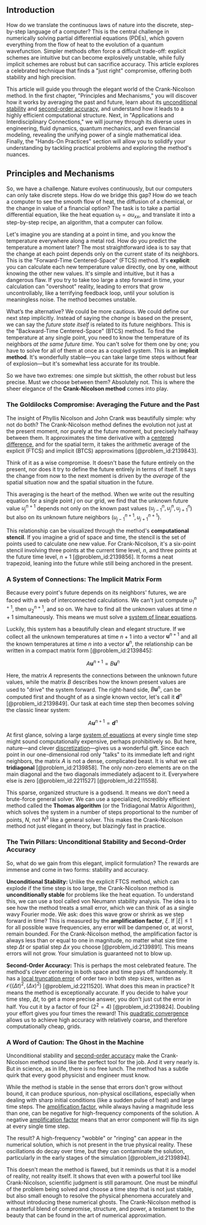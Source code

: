 ## Introduction
How do we translate the continuous laws of nature into the discrete, step-by-step language of a computer? This is the central challenge in numerically solving partial differential equations (PDEs), which govern everything from the flow of heat to the evolution of a quantum wavefunction. Simpler methods often force a difficult trade-off: explicit schemes are intuitive but can become explosively unstable, while fully implicit schemes are robust but can sacrifice accuracy. This article explores a celebrated technique that finds a "just right" compromise, offering both stability and high precision.

This article will guide you through the elegant world of the Crank-Nicolson method. In the first chapter, "Principles and Mechanisms," you will discover how it works by averaging the past and future, learn about its [unconditional stability](@article_id:145137) and [second-order accuracy](@article_id:137382), and understand how it leads to a highly efficient computational structure. Next, in "Applications and Interdisciplinary Connections," we will journey through its diverse uses in engineering, fluid dynamics, quantum mechanics, and even financial modeling, revealing the unifying power of a single mathematical idea. Finally, the "Hands-On Practices" section will allow you to solidify your understanding by tackling practical problems and exploring the method's nuances.

## Principles and Mechanisms

So, we have a challenge. Nature evolves continuously, but our computers can only take discrete steps. How do we bridge this gap? How do we teach a computer to see the smooth flow of heat, the diffusion of a chemical, or the change in value of a financial option? The task is to take a partial differential equation, like the heat equation $u_t = \alpha u_{xx}$, and translate it into a step-by-step recipe, an algorithm, that a computer can follow.

Let's imagine you are standing at a point in time, and you know the temperature everywhere along a metal rod. How do you predict the temperature a moment later? The most straightforward idea is to say that the change at each point depends only on the current state of its neighbors. This is the "Forward-Time Centered-Space" (FTCS) method. It's **explicit**: you can calculate each new temperature value directly, one by one, without knowing the other new values. It's simple and intuitive, but it has a dangerous flaw. If you try to take too large a step forward in time, your calculation can "overshoot" reality, leading to errors that grow uncontrollably, like a terrifying feedback loop, until your solution is meaningless noise. The method becomes unstable.

What’s the alternative? We could be more cautious. We could define our next step implicitly. Instead of saying the *change* is based on the present, we can say the *future state itself* is related to its future neighbors. This is the "Backward-Time Centered-Space" (BTCS) method. To find the temperature at any single point, you need to know the temperature of its neighbors *at the same future time*. You can't solve for them one by one; you have to solve for all of them at once as a coupled system. This is an **implicit method**. It's wonderfully stable—you can take large time steps without fear of explosion—but it's somewhat less accurate for its trouble.

So we have two extremes: one simple but skittish, the other robust but less precise. Must we choose between them? Absolutely not. This is where the sheer elegance of the **Crank-Nicolson method** comes into play.

### The Goldilocks Compromise: Averaging the Future and the Past

The insight of Phyllis Nicolson and John Crank was beautifully simple: why not do both? The Crank-Nicolson method defines the evolution not just at the present moment, nor purely at the future moment, but precisely halfway between them. It approximates the time derivative with a [centered difference](@article_id:634935), and for the spatial term, it takes the arithmetic average of the explicit (FTCS) and implicit (BTCS) approximations [@problem_id:2139843].

Think of it as a wise compromise. It doesn't base the future entirely on the present, nor does it try to define the future entirely in terms of itself. It says the change from now to the next moment is driven by the *average* of the spatial situation now and the spatial situation in the future.

This averaging is the heart of the method. When we write out the resulting equation for a single point $j$ on our grid, we find that the unknown future value $u_j^{n+1}$ depends not only on the known past values ($u_{j-1}^n, u_j^n, u_{j+1}^n$) but also on its unknown future neighbors ($u_{j-1}^{n+1}, u_{j+1}^{n+1}$).

This relationship can be visualized through the method's **computational stencil**. If you imagine a grid of space and time, the stencil is the set of points used to calculate one new value. For Crank-Nicolson, it's a six-point stencil involving three points at the current time level, $n$, and three points at the future time level, $n+1$ [@problem_id:2139856]. It forms a neat trapezoid, leaning into the future while still being anchored in the present.

### A System of Connections: The Implicit Matrix Form

Because every point's future depends on its neighbors' futures, we are faced with a web of interconnected calculations. We can't just compute $u_1^{n+1}$, then $u_2^{n+1}$, and so on. We have to find all the unknown values at time $n+1$ simultaneously. This means we must solve a [system of linear equations](@article_id:139922).

Luckily, this system has a beautifully clean and elegant structure. If we collect all the unknown temperatures at time $n+1$ into a vector $\mathbf{u}^{n+1}$ and all the known temperatures at time $n$ into a vector $\mathbf{u}^{n}$, the relationship can be written in a compact matrix form [@problem_id:2139845]:

$$
A \mathbf{u}^{n+1} = B \mathbf{u}^{n}
$$

Here, the matrix $A$ represents the connections between the unknown future values, while the matrix $B$ describes how the known present values are used to "drive" the system forward. The right-hand side, $B \mathbf{u}^{n}$, can be computed first and thought of as a single known vector, let's call it $\mathbf{d}^n$ [@problem_id:2139849]. Our task at each time step then becomes solving the classic linear system:

$$
A \mathbf{u}^{n+1} = \mathbf{d}^n
$$

At first glance, solving a large [system of equations](@article_id:201334) at every single time step might sound computationally expensive, perhaps prohibitively so. But here, nature—and clever [discretization](@article_id:144518)—gives us a wonderful gift. Since each point in our one-dimensional rod only "talks" to its immediate left and right neighbors, the matrix $A$ is not a dense, complicated beast. It is what we call **tridiagonal** [@problem_id:2139858]. The only non-zero elements are on the main diagonal and the two diagonals immediately adjacent to it. Everywhere else is zero [@problem_id:2211527] [@problem_id:2211558].

This sparse, organized structure is a godsend. It means we don't need a brute-force general solver. We can use a specialized, incredibly efficient method called the **Thomas algorithm** (or the Tridiagonal Matrix Algorithm), which solves the system in a number of steps proportional to the number of points, $N$, not $N^3$ like a general solver. This makes the Crank-Nicolson method not just elegant in theory, but blazingly fast in practice.

### The Twin Pillars: Unconditional Stability and Second-Order Accuracy

So, what do we gain from this elegant, implicit formulation? The rewards are immense and come in two forms: stability and accuracy.

**Unconditional Stability:** Unlike the explicit FTCS method, which can explode if the time step is too large, the Crank-Nicolson method is **unconditionally stable** for problems like the heat equation. To understand this, we can use a tool called von Neumann stability analysis. The idea is to see how the method treats a small error, which we can think of as a single wavy Fourier mode. We ask: does this wave grow or shrink as we step forward in time? This is measured by the **amplification factor**, $\xi$. If $|\xi| \le 1$ for all possible wave frequencies, any error will be dampened or, at worst, remain bounded. For the Crank-Nicolson method, the amplification factor is always less than or equal to one in magnitude, no matter what size time step $\Delta t$ or spatial step $\Delta x$ you choose [@problem_id:2139891]. This means errors will not grow. Your simulation is guaranteed not to blow up.

**Second-Order Accuracy:** This is perhaps the most celebrated feature. The method's clever centering in both space and time pays off handsomely. It has a [local truncation error](@article_id:147209) of order two in both step sizes, written as $\mathcal{O}((\Delta t)^2, (\Delta x)^2)$ [@problem_id:2211520]. What does this mean in practice? It means the method is exceptionally accurate. If you decide to halve your time step, $\Delta t$, to get a more precise answer, you don't just cut the error in half. You cut it by a factor of four ($2^2 = 4$) [@problem_id:2139824]. Doubling your effort gives you four times the reward! This [quadratic convergence](@article_id:142058) allows us to achieve high accuracy with relatively coarse, and therefore computationally cheap, grids.

### A Word of Caution: The Ghost in the Machine

Unconditional stability and [second-order accuracy](@article_id:137382) make the Crank-Nicolson method sound like the perfect tool for the job. And it very nearly is. But in science, as in life, there is no free lunch. The method has a subtle quirk that every good physicist and engineer must know.

While the method is stable in the sense that errors don't grow without bound, it can produce spurious, non-physical oscillations, especially when dealing with sharp initial conditions (like a sudden pulse of heat) and large time steps. The [amplification factor](@article_id:143821), while always having a magnitude less than one, can be negative for high-frequency components of the solution. A negative [amplification factor](@article_id:143821) means that an error component will flip its sign at every single time step.

The result? A high-frequency "wobble" or "ringing" can appear in the numerical solution, which is not present in the true physical reality. These oscillations do decay over time, but they can contaminate the solution, particularly in the early stages of the simulation [@problem_id:2139894].

This doesn't mean the method is flawed, but it reminds us that it is a model of reality, not reality itself. It shows that even with a powerful tool like Crank-Nicolson, scientific judgment is still paramount. One must be mindful of the problem being solved and choose a time step that is not just stable, but also small enough to resolve the physical phenomena accurately and without introducing these numerical ghosts. The Crank-Nicolson method is a masterful blend of compromise, structure, and power, a testament to the beauty that can be found in the art of numerical approximation.